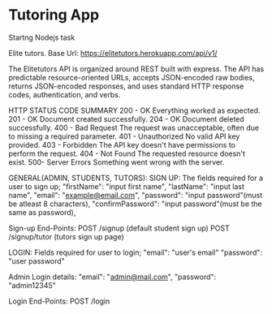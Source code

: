 # Tutoring App
 Startng Nodejs task

 Elite tutors.
 Base Url:  https://elitetutors.herokuapp.com/api/v1/

The Elitetutors API is organized around REST built with express. The API has predictable resource-oriented URLs, accepts JSON-encoded raw bodies, returns JSON-encoded responses, and uses standard HTTP response codes, authentication, and verbs.

HTTP STATUS CODE SUMMARY
200 - OK	Everything worked as expected.
201 - OK    Document created successfully.
204 - OK    Document deleted successfully.
400 - Bad Request	The request was unacceptable, often due to missing a required parameter.
401 - Unauthorized	No valid API key provided.
403 - Forbidden	The API key doesn't have permissions to perform the request.
404 - Not Found	The requested resource doesn't exist.
500- Server Errors	Something went wrong with the server.

GENERAL(ADMIN, STUDENTS, TUTORS):
SIGN UP: 
The fields required for a user to sign up;
    "firstName": "input first name",
    "lastName": "input last name",
    "email": "example@email.com",
    "password": "input password"(must be atleast 8 characters),
    "confirmPassword": "input password"(must be the same as password),

Sign-up End-Points: 
    POST /signup            (default student sign up)
    POST /signup/tutor      (tutors sign up page)

LOGIN:
Fields required for user to login;
    "email": "user's email"
    "password": "user password"

Admin Login details:
    "email": "admin@mail.com",
    "password": "admin12345"

Login End-Points:
    POST /login     

 

